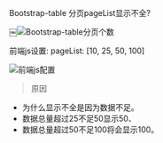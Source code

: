 Bootstrap-table 分页pageList显示不全?

￼![Bootstrap-table分页个数](http://upload-images.jianshu.io/upload_images/6331401-3e8e797f7f7b6709.png?imageMogr2/auto-orient/strip%7CimageView2/2/w/1240)

前端js设置: pageList: [10, 25, 50, 100]

![前端js配置](http://upload-images.jianshu.io/upload_images/6331401-d713a29877efd9c4.png?imageMogr2/auto-orient/strip%7CimageView2/2/w/1240)

> 原因
* 为什么显示不全是因为数据不足。
* 数据总量超过25不足50显示50、
* 数据总量超过50不足100将会显示100。

